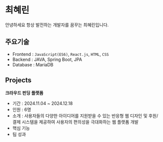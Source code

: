# 최혜린
안녕하세요 항상 발전하는 개발자를 꿈꾸는 최혜린입니다.

## 주요기술
* Frontend : `JavaScript(ES6)`, `React.js`, `HTML`, `CSS`
* Backend : JAVA, Spring Boot, JPA
* Database : MariaDB

## Projects
**크라우드 펀딩 플랫폼**
- 기간 : 2024.11.04 ~ 2024.12.18
- 인원 : 6명
- 소개 : 사용자들의 다양한 아이디어를 지원받을 수 있는 반응형 웹 디자인 및 후원/결제 시스템을 제공하여 사용자의 편의성을 극대화하는 웹 플랫폼 개발 
- 핵심 기능
- 팀 성과


